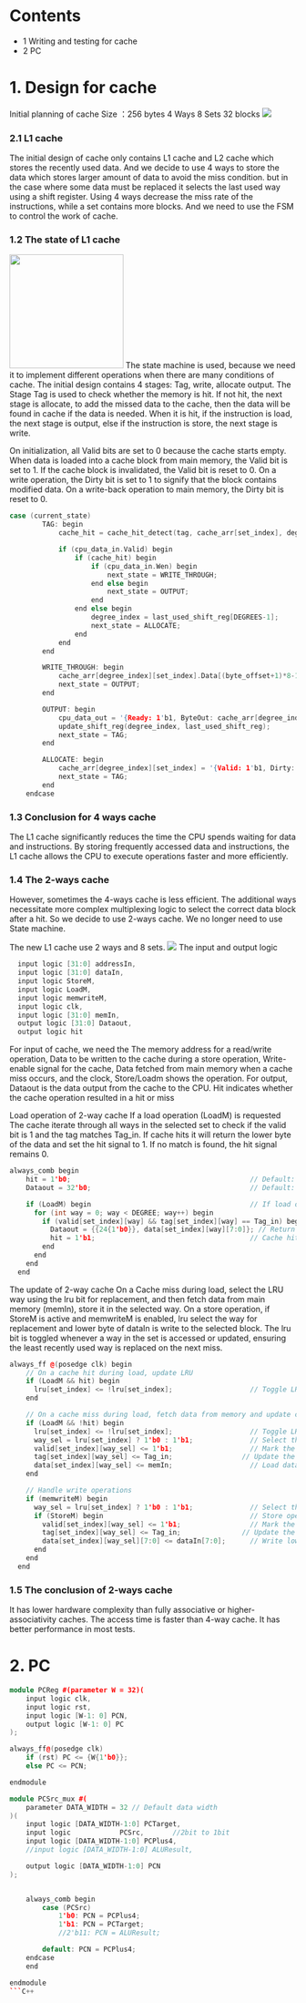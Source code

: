# Contents
- 1 Writing and testing for cache
- 2 PC
# 1. Design for cache
Initial planning of cache
Size ：256 bytes
4 Ways
8 Sets
32 blocks
<img src="./../images/cache_4ways.jpg">
### 2.1 L1 cache
The initial design of cache only contains L1 cache and L2 cache which stores the recently used data. And we decide to use 4 ways to store the data which stores larger amount of data to avoid the miss condition. but in the case where some data must be replaced it selects the last used way using a shift register. Using 4 ways decrease the miss rate of the instructions, while a set contains more blocks. And we need to use the FSM to control the work of cache. 
### 1.2 The state of L1 cache
<img src="./../images/StateDiagram_4ways.jpg" width = 200 height = 200>
The state machine is used, because we need it to implement different operations when there are many conditions of cache. The initial design contains 4 stages: Tag, write, allocate output. The Stage Tag is used to check whether the memory is hit. If not hit, the next stage is allocate, to add the missed data to the cache, then the data will be found in cache if the data is needed. When it is hit, if the instruction is load, the next stage is output, else if the instruction is store, the next stage is write.

On initialization, all Valid bits are set to 0 because the cache starts empty.
When data is loaded into a cache block from main memory, the Valid bit is set to 1.
If the cache block is invalidated, the Valid bit is reset to 0.
On a write operation, the Dirty bit is set to 1 to signify that the block contains modified data.
On a write-back operation to main memory, the Dirty bit is reset to 0.

```C++
case (current_state)
        TAG: begin
            cache_hit = cache_hit_detect(tag, cache_arr[set_index], degree_index);

            if (cpu_data_in.Valid) begin
                if (cache_hit) begin
                    if (cpu_data_in.Wen) begin
                        next_state = WRITE_THROUGH;
                    end else begin
                        next_state = OUTPUT;
                    end
                end else begin
                    degree_index = last_used_shift_reg[DEGREES-1];
                    next_state = ALLOCATE;
                end
            end
        end

        WRITE_THROUGH: begin
            cache_arr[degree_index][set_index].Data[(byte_offset+1)*8-1 -: 8] = cpu_data_in.ByteData;
            next_state = OUTPUT;
        end

        OUTPUT: begin
            cpu_data_out = '{Ready: 1'b1, ByteOut: cache_arr[degree_index][set_index].Data[(byte_offset+1)*8-1 -: 8]};
            update_shift_reg(degree_index, last_used_shift_reg);
            next_state = TAG;
        end

        ALLOCATE: begin
            cache_arr[degree_index][set_index] = '{Valid: 1'b1, Dirty: 1'b0, Tag: tag, Data: 0};
            next_state = TAG;
        end
    endcase
```
### 1.3 Conclusion for 4 ways cache
The L1 cache significantly reduces the time the CPU spends waiting for data and instructions.
By storing frequently accessed data and instructions, the L1 cache allows the CPU to execute operations faster and more efficiently.

### 1.4 The 2-ways cache
However, sometimes the 4-ways cache is less efficient. The additional ways necessitate more complex multiplexing logic to select the correct data block after a hit. So we decide to use 2-ways cache. We no longer need to use State machine.

The new L1 cache use 2 ways and 8 sets.
<img src="./../images/cache2ways.jpg">
The input and output logic
```C++
  input logic [31:0] addressIn, 
  input logic [31:0] dataIn,            
  input logic StoreM,                
  input logic LoadM,              
  input logic memwriteM,            
  input logic clk,                    
  input logic [31:0] memIn,              
  output logic [31:0] Dataout, 
  output logic hit                   
```
For input of cache,
we need the The memory address for a read/write operation, Data to be written to the cache during a store operation, Write-enable signal for the cache, Data fetched from main memory when a cache miss occurs, and the clock, Store/Loadm shows the operation.
For output,
Dataout is the data output from the cache to the CPU.
Hit indicates whether the cache operation resulted in a hit or miss

Load operation of 2-way cache
If a load operation (LoadM) is requested
The cache iterate through all ways in the selected set to check if the valid bit is 1 and the tag matches Tag_in. If cache hits it will return the lower byte of the data and set the hit signal to 1.
If no match is found, the hit signal remains 0.
```C++
always_comb begin
    hit = 1'b0;                                            // Default: miss
    Dataout = 32'b0;                                       // Default: no data

    if (LoadM) begin                                       // If load operation
      for (int way = 0; way < DEGREE; way++) begin
        if (valid[set_index][way] && tag[set_index][way] == Tag_in) begin
          Dataout = {{24{1'b0}}, data[set_index][way][7:0]}; // Return lower byte of the data (zero-extended)
          hit = 1'b1;                                      // Cache hit
        end
      end
    end
  end
```
The update of 2-way cache
On a Cache miss during load, select the LRU way using the lru bit for replacement, and then fetch data from main memory (memIn), store it in the selected way.
On a store operation, if StoreM is active and memwriteM is enabled, lru select the way for replacement and lower byte of dataIn is write to the selected block.
The lru bit is toggled whenever a way in the set is accessed or updated, ensuring the least recently used way is replaced on the next miss.

```C++
always_ff @(posedge clk) begin
    // On a cache hit during load, update LRU
    if (LoadM && hit) begin
      lru[set_index] <= !lru[set_index];                   // Toggle LRU for the set
    end

    // On a cache miss during load, fetch data from memory and update cache
    if (LoadM && !hit) begin
      lru[set_index] <= !lru[set_index];                   // Toggle LRU for the set
      way_sel = lru[set_index] ? 1'b0 : 1'b1;              // Select the LRU way for replacement
      valid[set_index][way_sel] <= 1'b1;                   // Mark the line as valid
      tag[set_index][way_sel] <= Tag_in;                 // Update the tag
      data[set_index][way_sel] <= memIn;                   // Load data from memory
    end

    // Handle write operations
    if (memwriteM) begin
      way_sel = lru[set_index] ? 1'b0 : 1'b1;              // Select the LRU way for replacement
      if (StoreM) begin                                    // Store operation
        valid[set_index][way_sel] <= 1'b1;                 // Mark the line as valid
        tag[set_index][way_sel] <= Tag_in;               // Update the tag
        data[set_index][way_sel][7:0] <= dataIn[7:0];      // Write lower byte of the input data
      end
    end
  end
  ```
### 1.5 The conclusion of 2-ways cache
It has lower hardware complexity than fully associative or higher-associativity caches.
The access time	is faster than 4-way cache. It has better performance in most tests.

# 2. PC


```C++
module PCReg #(parameter W = 32)(
    input logic clk,
    input logic rst,
    input logic [W-1: 0] PCN,
    output logic [W-1: 0] PC
);

always_ff@(posedge clk)
    if (rst) PC <= {W{1'b0}};
    else PC <= PCN;

endmodule

```
```C++
module PCSrc_mux #(
    parameter DATA_WIDTH = 32 // Default data width
)(
    input logic [DATA_WIDTH-1:0] PCTarget,  
    input logic            PCSrc,       //2bit to 1bit
    input logic [DATA_WIDTH-1:0] PCPlus4,
    //input logic [DATA_WIDTH-1:0] ALUResult,

    output logic [DATA_WIDTH-1:0] PCN   
);


    always_comb begin
        case (PCSrc)
            1'b0: PCN = PCPlus4;
            1'b1: PCN = PCTarget;
            //2'b11: PCN = ALUResult;         

        default: PCN = PCPlus4;
    endcase
    end

endmodule
```C++